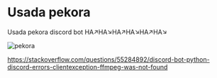 # Usada pekora
Usada pekora discord bot HA↗HA↘HA↗HA↘HA↗HA↘

![pekora](https://64.media.tumblr.com/5c773af807b50ce0f223032570aae9fe/8c875e418b8e2de3-1e/s512x512u_c1/1eb8ddee17e52516a4e1f697715ef03ddb86424a.png)

https://stackoverflow.com/questions/55284892/discord-bot-python-discord-errors-clientexception-ffmpeg-was-not-found
